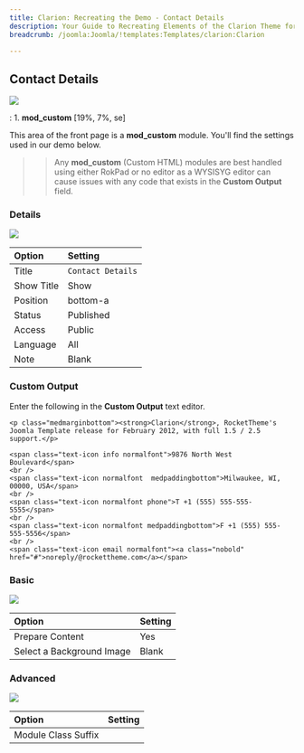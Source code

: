 ```yaml
---
title: Clarion: Recreating the Demo - Contact Details
description: Your Guide to Recreating Elements of the Clarion Theme for Joomla
breadcrumb: /joomla:Joomla/!templates:Templates/clarion:Clarion

---
```


Contact Details
-----
![][demo]

:   1. **mod_custom** [19%, 7%, se]

This area of the front page is a **mod_custom** module. You'll find the settings used in our demo below.

>> Any **mod_custom** (Custom HTML) modules are best handled using either RokPad or no editor as a WYSISYG editor can cause issues with any code that exists in the **Custom Output** field.

### Details
![][demo2]

| Option     | Setting           |  
| :--------- | :---------------- |  
| Title      | `Contact Details` |  
| Show Title | Show              |  
| Position   | bottom-a          |  
| Status     | Published         |  
| Access     | Public            |  
| Language   | All               |  
| Note       | Blank             |  

### Custom Output
Enter the following in the **Custom Output** text editor.

~~~
<p class="medmarginbottom"><strong>Clarion</strong>, RocketTheme's Joomla Template release for February 2012, with full 1.5 / 2.5 support.</p>

<span class="text-icon info normalfont">9876 North West Boulevard</span>
<br />
<span class="text-icon normalfont  medpaddingbottom">Milwaukee, WI, 00000, USA</span>
<br />
<span class="text-icon normalfont phone">T +1 (555) 555-555-5555</span>
<br />
<span class="text-icon normalfont medpaddingbottom">F +1 (555) 555-555-5556</span>
<br />
<span class="text-icon email normalfont"><a class="nobold" href="#">noreply/@rockettheme.com</a></span>
~~~

### Basic
![][demo3]

| Option                    | Setting |  
| :------------------------ | :------ |  
| Prepare Content           | Yes     |  
| Select a Background Image | Blank   |

### Advanced
![][demo4]

| Option              | Setting |  
| :------------------ | :------ |  
| Module Class Suffix |         |  

[demo]: assets/demo_8.jpeg
[demo2]: assets/contact_1.jpeg
[demo3]: assets/contact_2.jpeg
[demo4]: assets/contact_3.jpeg